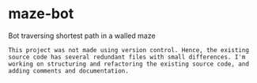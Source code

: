 # maze-bot
 Bot traversing shortest path in a walled maze

```This project was not made using version control. Hence, the existing source code has several redundant files with small differences. I'm working on structuring and refactoring the existing source code, and adding comments and documentation.```
